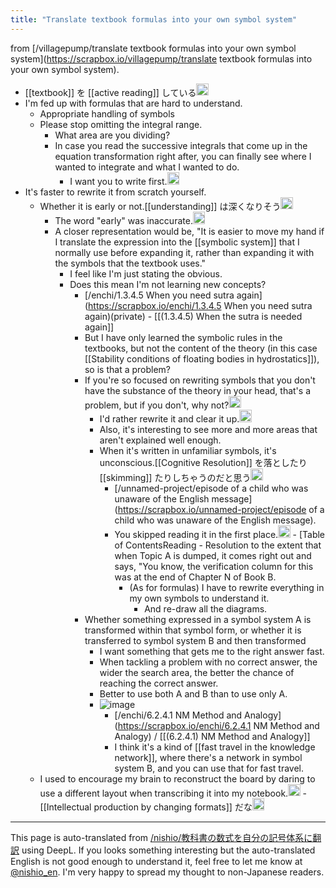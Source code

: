 ```yaml
---
title: "Translate textbook formulas into your own symbol system"
---
```


from [/villagepump/translate textbook formulas into your own symbol system](https://scrapbox.io/villagepump/translate textbook formulas into your own symbol system).
- [[textbook]] を [[active reading]] している<img src='https://scrapbox.io/api/pages/villagepump/takker/icon' alt='/villagepump/takker.icon' height="19.5"/>
- I'm fed up with formulas that are hard to understand.
    - Appropriate handling of symbols
    - Please stop omitting the integral range.
        - What area are you dividing?
        - In case you read the successive integrals that come up in the equation transformation right after, you can finally see where I wanted to integrate and what I wanted to do.
            - I want you to write first.<img src='https://scrapbox.io/api/pages/villagepump/takker/icon' alt='/villagepump/takker.icon' height="19.5"/>
- It's faster to rewrite it from scratch yourself.
    - Whether it is early or not.[[understanding]] は深くなりそう<img src='https://scrapbox.io/api/pages/villagepump/nishio/icon' alt='/villagepump/nishio.icon' height="19.5"/>
        - The word "early" was inaccurate.<img src='https://scrapbox.io/api/pages/villagepump/takker/icon' alt='/villagepump/takker.icon' height="19.5"/>
        - A closer representation would be, "It is easier to move my hand if I translate the expression into the [[symbolic system]] that I normally use before expanding it, rather than expanding it with the symbols that the textbook uses."
            - I feel like I'm just stating the obvious.
            - Does this mean I'm not learning new concepts?
                - [/enchi/1.3.4.5 When you need sutra again](https://scrapbox.io/enchi/1.3.4.5 When you need sutra again)(private)
                        - [[(1.3.4.5) When the sutra is needed again]]
                - But I have only learned the symbolic rules in the textbooks, but not the content of the theory (in this case [[Stability conditions of floating bodies in hydrostatics]]), so is that a problem?
                - If you're so focused on rewriting symbols that you don't have the substance of the theory in your head, that's a problem, but if you don't, why not?<img src='https://scrapbox.io/api/pages/villagepump/nishio/icon' alt='/villagepump/nishio.icon' height="19.5"/>
                    - I'd rather rewrite it and clear it up.<img src='https://scrapbox.io/api/pages/villagepump/takker/icon' alt='/villagepump/takker.icon' height="19.5"/>
                    - Also, it's interesting to see more and more areas that aren't explained well enough.
                    - When it's written in unfamiliar symbols, it's unconscious.[[Cognitive Resolution]] を落としたり [[skimming]] たりしちゃうのだと思う<img src='https://scrapbox.io/api/pages/villagepump/nishio/icon' alt='/villagepump/nishio.icon' height="19.5"/>
                        - [/unnamed-project/episode of a child who was unaware of the English message](https://scrapbox.io/unnamed-project/episode of a child who was unaware of the English message).
                        - You skipped reading it in the first place.<img src='https://scrapbox.io/api/pages/villagepump/takker/icon' alt='/villagepump/takker.icon' height="19.5"/>
                                - [Table of ContentsReading
                                - Resolution to the extent that when Topic A is dumped, it comes right out and says, "You know, the verification column for this was at the end of Chapter N of Book B.
                            - (As for formulas) I have to rewrite everything in my own symbols to understand it.
                                - And re-draw all the diagrams.
                - Whether something expressed in a symbol system A is transformed within that symbol form, or whether it is transferred to symbol system B and then transformed
                    - I want something that gets me to the right answer fast.
                    - When tackling a problem with no correct answer, the wider the search area, the better the chance of reaching the correct answer.
                    - Better to use both A and B than to use only A.
                    - ![image](https://gyazo.com/019d3db9ea786470d5e5790128f8f710/thumb/1000)
                        - [/enchi/6.2.4.1 NM Method and Analogy](https://scrapbox.io/enchi/6.2.4.1 NM Method and Analogy) / [[(6.2.4.1) NM Method and Analogy]]
                        - I think it's a kind of [[fast travel in the knowledge network]], where there's a network in symbol system B, and you can use that for fast travel.
    - I used to encourage my brain to reconstruct the board by daring to use a different layout when transcribing it into my notebook.<img src='https://scrapbox.io/api/pages/villagepump/inajob/icon' alt='/villagepump/inajob.icon' height="19.5"/>
            - [[Intellectual production by changing formats]] だな<img src='https://scrapbox.io/api/pages/nishio-en/nishio/icon' alt='nishio.icon' height="19.5"/>

---
This page is auto-translated from [/nishio/教科書の数式を自分の記号体系に翻訳](https://scrapbox.io/nishio/教科書の数式を自分の記号体系に翻訳) using DeepL. If you looks something interesting but the auto-translated English is not good enough to understand it, feel free to let me know at [@nishio_en](https://twitter.com/nishio_en). I'm very happy to spread my thought to non-Japanese readers.